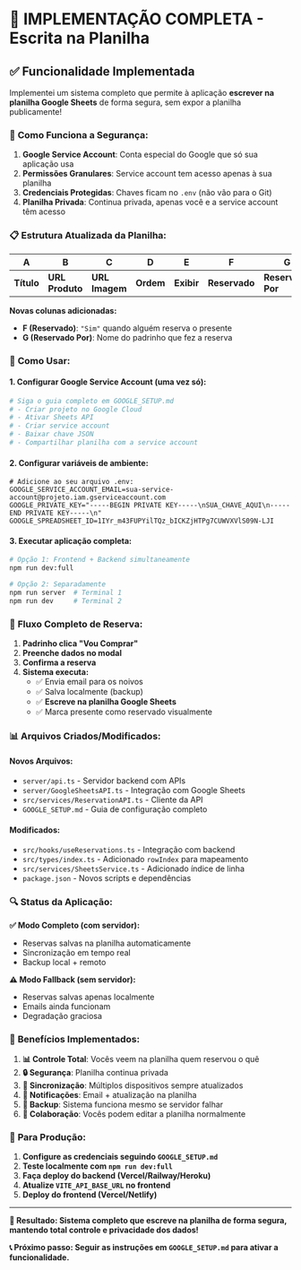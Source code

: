 # 🎯 IMPLEMENTAÇÃO COMPLETA - Escrita na Planilha

## ✅ Funcionalidade Implementada

Implementei um sistema completo que permite à aplicação **escrever na planilha Google Sheets** de forma segura, sem expor a planilha publicamente!

### 🔐 **Como Funciona a Segurança:**

1. **Google Service Account**: Conta especial do Google que só sua aplicação usa
2. **Permissões Granulares**: Service account tem acesso apenas à sua planilha
3. **Credenciais Protegidas**: Chaves ficam no `.env` (não vão para o Git)
4. **Planilha Privada**: Continua privada, apenas você e a service account têm acesso

### 📋 **Estrutura Atualizada da Planilha:**

| A | B | C | D | E | F | G |
|---|---|---|---|---|---|---|
| **Título** | **URL Produto** | **URL Imagem** | **Ordem** | **Exibir** | **Reservado** | **Reservado Por** |

**Novas colunas adicionadas:**
- **F (Reservado)**: `"Sim"` quando alguém reserva o presente
- **G (Reservado Por)**: Nome do padrinho que fez a reserva

### 🚀 **Como Usar:**

#### 1. **Configurar Google Service Account** (uma vez só):
```bash
# Siga o guia completo em GOOGLE_SETUP.md
# - Criar projeto no Google Cloud
# - Ativar Sheets API
# - Criar service account
# - Baixar chave JSON
# - Compartilhar planilha com a service account
```

#### 2. **Configurar variáveis de ambiente:**
```env
# Adicione ao seu arquivo .env:
GOOGLE_SERVICE_ACCOUNT_EMAIL=sua-service-account@projeto.iam.gserviceaccount.com
GOOGLE_PRIVATE_KEY="-----BEGIN PRIVATE KEY-----\nSUA_CHAVE_AQUI\n-----END PRIVATE KEY-----\n"
GOOGLE_SPREADSHEET_ID=1IYr_m43FUPYilTQz_bICKZjHTPg7CUWVXVlS09N-LJI
```

#### 3. **Executar aplicação completa:**
```bash
# Opção 1: Frontend + Backend simultaneamente
npm run dev:full

# Opção 2: Separadamente
npm run server  # Terminal 1
npm run dev     # Terminal 2
```

### 🎯 **Fluxo Completo de Reserva:**

1. **Padrinho clica "Vou Comprar"**
2. **Preenche dados no modal**
3. **Confirma a reserva**
4. **Sistema executa:**
   - ✅ Envia email para os noivos
   - ✅ Salva localmente (backup)
   - ✅ **Escreve na planilha Google Sheets**
   - ✅ Marca presente como reservado visualmente

### 📊 **Arquivos Criados/Modificados:**

#### Novos Arquivos:
- `server/api.ts` - Servidor backend com APIs
- `server/GoogleSheetsAPI.ts` - Integração com Google Sheets
- `src/services/ReservationAPI.ts` - Cliente da API
- `GOOGLE_SETUP.md` - Guia de configuração completo

#### Modificados:
- `src/hooks/useReservations.ts` - Integração com backend
- `src/types/index.ts` - Adicionado `rowIndex` para mapeamento
- `src/services/SheetsService.ts` - Adicionado índice de linha
- `package.json` - Novos scripts e dependências

### 🔍 **Status da Aplicação:**

**✅ Modo Completo (com servidor):**
- Reservas salvas na planilha automaticamente
- Sincronização em tempo real
- Backup local + remoto

**⚠️ Modo Fallback (sem servidor):**
- Reservas salvas apenas localmente
- Emails ainda funcionam
- Degradação graciosa

### 🎉 **Benefícios Implementados:**

1. **📊 Controle Total**: Vocês veem na planilha quem reservou o quê
2. **🔒 Segurança**: Planilha continua privada
3. **🔄 Sincronização**: Múltiplos dispositivos sempre atualizados
4. **📧 Notificações**: Email + atualização na planilha
5. **💾 Backup**: Sistema funciona mesmo se servidor falhar
6. **👥 Colaboração**: Vocês podem editar a planilha normalmente

### 🚀 **Para Produção:**

1. **Configure as credenciais seguindo `GOOGLE_SETUP.md`**
2. **Teste localmente com `npm run dev:full`**
3. **Faça deploy do backend (Vercel/Railway/Heroku)**
4. **Atualize `VITE_API_BASE_URL` no frontend**
5. **Deploy do frontend (Vercel/Netlify)**

---

**🎯 Resultado: Sistema completo que escreve na planilha de forma segura, mantendo total controle e privacidade dos dados!** 

**📞 Próximo passo: Seguir as instruções em `GOOGLE_SETUP.md` para ativar a funcionalidade.**

